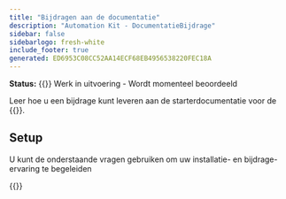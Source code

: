 ```yaml
---
title: "Bijdragen aan de documentatie"
description: "Automation Kit - DocumentatieBijdrage"
sidebar: false
sidebarlogo: fresh-white
include_footer: true
generated: ED6953C08CC52AA14ECF68EB4956538220FEC18A
---
```


**Status:** {{<externalImage src="https://github.githubassets.com/images/icons/emoji/unicode/1f6a7.png" size="16x16" text="Construction Icon">}} Werk in uitvoering - Wordt momenteel beoordeeld

Leer hoe u een bijdrage kunt leveren aan de starterdocumentatie voor de {{<product-name>}}.

## Setup

U kunt de onderstaande vragen gebruiken om uw installatie- en bijdrage-ervaring te begeleiden

{{<questions name="/content/nl/contribution/documentation.json" completed="Bedankt voor het invullen van de installatievragen" showNavigationButtons="false" locale="nl">}}
